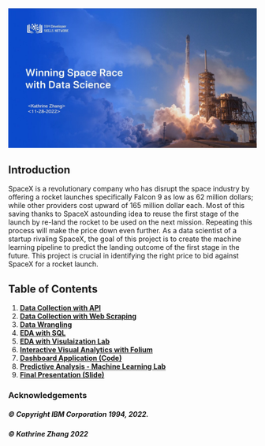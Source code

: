 <img src="https://github.com/katiezhang517/Applied-Data-Science-Capstone-SpaceX/blob/bbceea93424ddbb1f6bd9756af47ffdc4dace4f8/Screenshot%202022-11-29%20IBM-DS_CAPSTONE.jpg">


## Introduction

SpaceX is a revolutionary company who has disrupt the space industry by offering a rocket launches specifically Falcon 9 as low as 62 million dollars; while other providers cost upward of 165 million dollar each. Most of this saving thanks to SpaceX astounding idea to reuse the first stage of the launch by re-land the rocket to be used on the next mission. Repeating this process will make the price down even further. As a data scientist of a startup rivaling SpaceX, the goal of this project is to create the machine learning pipeline to predict the landing outcome of the first stage in the future. This project is crucial in identifying the right price to bid against SpaceX for a rocket launch.

## Table of Contents
1. [**Data Collection with API**](https://github.com/katiezhang517/Applied-Data-Science-Capstone-SpaceX/blob/ce74af0469d65ff00fa45b76709c37f39f6cb987/Data%20collection-API.ipynb)
2. [**Data Collection with Web Scraping**](https://github.com/katiezhang517/Applied-Data-Science-Capstone-SpaceX/blob/ce74af0469d65ff00fa45b76709c37f39f6cb987/Data%20Collection%20with%20Webscraping.ipynb)
3. [**Data Wrangling**](https://github.com/katiezhang517/Applied-Data-Science-Capstone-SpaceX/blob/ce74af0469d65ff00fa45b76709c37f39f6cb987/Data%20Wrangling.ipynb)
4. [**EDA with SQL**](https://github.com/katiezhang517/Applied-Data-Science-Capstone-SpaceX/blob/ce74af0469d65ff00fa45b76709c37f39f6cb987/EDA%20with%20SQL.ipynb)
5. [**EDA with Visulaization Lab**](https://github.com/katiezhang517/Applied-Data-Science-Capstone-SpaceX/blob/ce74af0469d65ff00fa45b76709c37f39f6cb987/EDA%20with%20Data%20Visualization.ipynb)
6. [**Interactive Visual Analytics with Folium**](https://github.com/katiezhang517/Applied-Data-Science-Capstone-SpaceX/blob/ce74af0469d65ff00fa45b76709c37f39f6cb987/Interactive%20Visual%20Analytics%20with%20Folium.ipynb)
7. [**Dashboard Application (Code)**](https://github.com/katiezhang517/Applied-Data-Science-Capstone-SpaceX/blob/ce74af0469d65ff00fa45b76709c37f39f6cb987/spacex_dash_app.py)
8. [**Predictive Analysis - Machine Learning Lab**](https://github.com/katiezhang517/Applied-Data-Science-Capstone-SpaceX/blob/ce74af0469d65ff00fa45b76709c37f39f6cb987/Machine%20Learning%20Prediction.ipynb)
9. [**Final Presentation (Slide)**](https://github.com/katiezhang517/Applied-Data-Science-Capstone-SpaceX/blob/ce74af0469d65ff00fa45b76709c37f39f6cb987/ds-capstone-SPACEX_Presentation_KatieZhang.pdf)


### Acknowledgements 

##### © Copyright IBM Corporation 1994, 2022.
##### © Kathrine Zhang 2022
